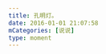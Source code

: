 ```yaml
---
title: 孔明灯。
date: 2016-01-01 21:07:58
mCategories: [说说]
type: moment
---
```


<div id="pics-20160101210758"></div>

<script src="/lib/moment/pics.js"></script>
<script>
var data = [
    {"link": "2016-01-01_200920.mp4", "type": "video"}
];
picsRender(data, "pics-20160101210758");
</script>
